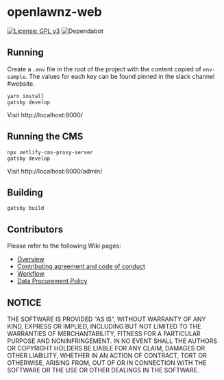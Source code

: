 # openlawnz-web

[![License: GPL v3](https://img.shields.io/badge/License-GPLv3-blue.svg)](https://www.gnu.org/licenses/gpl-3.0)
![Dependabot](https://badgen.net/dependabot/openlawnz/openlawnz-web/117378835=?icon=dependabot)

## Running

Create a `.env` file in the root of the project with the content copied of `env-sample`. The values for each key can be found pinned in the slack channel #website.

    yarn install
    gatsby develop

Visit http://localhost:8000/

## Running the CMS

    npx netlify-cms-proxy-server
    gatsby develop

Visit http://localhost:8000/admin/

## Building

    gatsby build

## Contributors

Please refer to the following Wiki pages:

- [Overview](https://github.com/openlawnz/openlawnz-web/wiki/OpenLawNZ-Website-Overview)
- [Contributing agreement and code of conduct](https://github.com/openlawnz/openlawnz-web/blob/master/CONTRIBUTING.md)
- [Workflow](https://github.com/openlawnz/openlawnz-web/wiki/Workflow)
- [Data Procurement Policy](https://github.com/openlawnz/openlawnz-parsers/blob/master/PROCUREMENT.md)

## NOTICE

THE SOFTWARE IS PROVIDED “AS IS”, WITHOUT WARRANTY OF ANY KIND, EXPRESS OR IMPLIED, INCLUDING BUT NOT LIMITED TO THE WARRANTIES OF MERCHANTABILITY, FITNESS FOR A PARTICULAR PURPOSE AND NONINFRINGEMENT. IN NO EVENT SHALL THE AUTHORS OR COPYRIGHT HOLDERS BE LIABLE FOR ANY CLAIM, DAMAGES OR OTHER LIABILITY, WHETHER IN AN ACTION OF CONTRACT, TORT OR OTHERWISE, ARISING FROM, OUT OF OR IN CONNECTION WITH THE SOFTWARE OR THE USE OR OTHER DEALINGS IN THE SOFTWARE.
